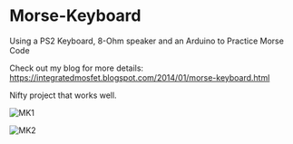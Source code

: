 # Morse-Keyboard
Using a PS2 Keyboard, 8-Ohm speaker and an Arduino to Practice Morse Code

Check out my blog for more details:  https://integratedmosfet.blogspot.com/2014/01/morse-keyboard.html

Nifty project that works well.

![MK1](http://4.bp.blogspot.com/-ecdf6B95_cQ/UuUw5Zg8i1I/AAAAAAAAAAg/n7re9ZOZUAA/s1600/morsekeyboard.jpg)

![MK2](http://2.bp.blogspot.com/-1rMv_qsd03I/Us-9owHiFzI/AAAAAAAAAAM/3Au5AiqWjbw/s1600/morse_keyboard.jpg)

